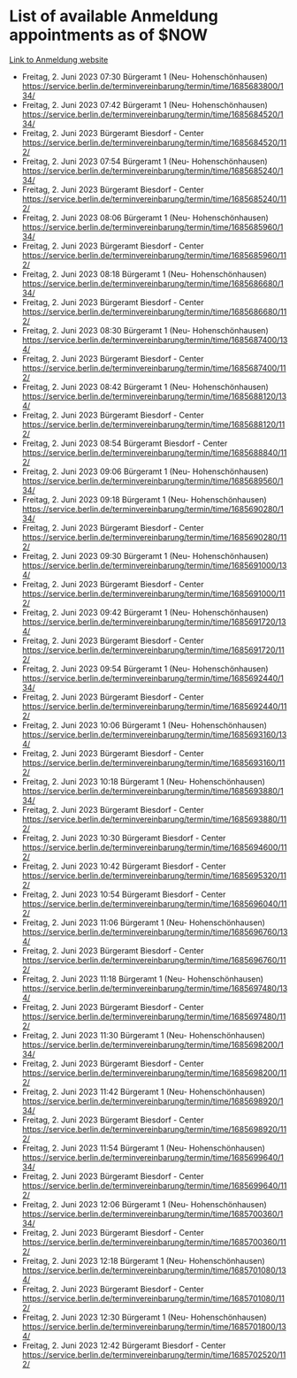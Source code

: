 # List of available Anmeldung appointments as of $NOW
[Link to Anmeldung website](https://service.berlin.de/terminvereinbarung/termin/tag.php?termin=1&anliegen[]=120686&dienstleisterlist=122210,122217,327316,122219,327312,122227,327314,122231,327346,122243,327348,122254,122252,329742,122260,329745,122262,329748,122271,327278,122273,327274,122277,327276,330436,122280,327294,122282,327290,122284,327292,122291,327270,122285,327266,122286,327264,122296,327268,150230,329760,122297,327286,122294,327284,122312,329763,122314,329775,122304,327330,122311,327334,122309,327332,317869,122281,327352,122279,329772,122283,122276,327324,122274,327326,122267,329766,122246,327318,122251,327320,122257,327322,122208,327298,122226,327300&herkunft=http%3A%2F%2Fservice.berlin.de%2Fdienstleistung%2F120686%2F)
- Freitag, 2. Juni 2023 07:30 Bürgeramt 1 (Neu- Hohenschönhausen) https://service.berlin.de/terminvereinbarung/termin/time/1685683800/134/
- Freitag, 2. Juni 2023 07:42 Bürgeramt 1 (Neu- Hohenschönhausen) https://service.berlin.de/terminvereinbarung/termin/time/1685684520/134/
- Freitag, 2. Juni 2023  Bürgeramt Biesdorf - Center https://service.berlin.de/terminvereinbarung/termin/time/1685684520/112/
- Freitag, 2. Juni 2023 07:54 Bürgeramt 1 (Neu- Hohenschönhausen) https://service.berlin.de/terminvereinbarung/termin/time/1685685240/134/
- Freitag, 2. Juni 2023  Bürgeramt Biesdorf - Center https://service.berlin.de/terminvereinbarung/termin/time/1685685240/112/
- Freitag, 2. Juni 2023 08:06 Bürgeramt 1 (Neu- Hohenschönhausen) https://service.berlin.de/terminvereinbarung/termin/time/1685685960/134/
- Freitag, 2. Juni 2023  Bürgeramt Biesdorf - Center https://service.berlin.de/terminvereinbarung/termin/time/1685685960/112/
- Freitag, 2. Juni 2023 08:18 Bürgeramt 1 (Neu- Hohenschönhausen) https://service.berlin.de/terminvereinbarung/termin/time/1685686680/134/
- Freitag, 2. Juni 2023  Bürgeramt Biesdorf - Center https://service.berlin.de/terminvereinbarung/termin/time/1685686680/112/
- Freitag, 2. Juni 2023 08:30 Bürgeramt 1 (Neu- Hohenschönhausen) https://service.berlin.de/terminvereinbarung/termin/time/1685687400/134/
- Freitag, 2. Juni 2023  Bürgeramt Biesdorf - Center https://service.berlin.de/terminvereinbarung/termin/time/1685687400/112/
- Freitag, 2. Juni 2023 08:42 Bürgeramt 1 (Neu- Hohenschönhausen) https://service.berlin.de/terminvereinbarung/termin/time/1685688120/134/
- Freitag, 2. Juni 2023  Bürgeramt Biesdorf - Center https://service.berlin.de/terminvereinbarung/termin/time/1685688120/112/
- Freitag, 2. Juni 2023 08:54 Bürgeramt Biesdorf - Center https://service.berlin.de/terminvereinbarung/termin/time/1685688840/112/
- Freitag, 2. Juni 2023 09:06 Bürgeramt 1 (Neu- Hohenschönhausen) https://service.berlin.de/terminvereinbarung/termin/time/1685689560/134/
- Freitag, 2. Juni 2023 09:18 Bürgeramt 1 (Neu- Hohenschönhausen) https://service.berlin.de/terminvereinbarung/termin/time/1685690280/134/
- Freitag, 2. Juni 2023  Bürgeramt Biesdorf - Center https://service.berlin.de/terminvereinbarung/termin/time/1685690280/112/
- Freitag, 2. Juni 2023 09:30 Bürgeramt 1 (Neu- Hohenschönhausen) https://service.berlin.de/terminvereinbarung/termin/time/1685691000/134/
- Freitag, 2. Juni 2023  Bürgeramt Biesdorf - Center https://service.berlin.de/terminvereinbarung/termin/time/1685691000/112/
- Freitag, 2. Juni 2023 09:42 Bürgeramt 1 (Neu- Hohenschönhausen) https://service.berlin.de/terminvereinbarung/termin/time/1685691720/134/
- Freitag, 2. Juni 2023  Bürgeramt Biesdorf - Center https://service.berlin.de/terminvereinbarung/termin/time/1685691720/112/
- Freitag, 2. Juni 2023 09:54 Bürgeramt 1 (Neu- Hohenschönhausen) https://service.berlin.de/terminvereinbarung/termin/time/1685692440/134/
- Freitag, 2. Juni 2023  Bürgeramt Biesdorf - Center https://service.berlin.de/terminvereinbarung/termin/time/1685692440/112/
- Freitag, 2. Juni 2023 10:06 Bürgeramt 1 (Neu- Hohenschönhausen) https://service.berlin.de/terminvereinbarung/termin/time/1685693160/134/
- Freitag, 2. Juni 2023  Bürgeramt Biesdorf - Center https://service.berlin.de/terminvereinbarung/termin/time/1685693160/112/
- Freitag, 2. Juni 2023 10:18 Bürgeramt 1 (Neu- Hohenschönhausen) https://service.berlin.de/terminvereinbarung/termin/time/1685693880/134/
- Freitag, 2. Juni 2023  Bürgeramt Biesdorf - Center https://service.berlin.de/terminvereinbarung/termin/time/1685693880/112/
- Freitag, 2. Juni 2023 10:30 Bürgeramt Biesdorf - Center https://service.berlin.de/terminvereinbarung/termin/time/1685694600/112/
- Freitag, 2. Juni 2023 10:42 Bürgeramt Biesdorf - Center https://service.berlin.de/terminvereinbarung/termin/time/1685695320/112/
- Freitag, 2. Juni 2023 10:54 Bürgeramt Biesdorf - Center https://service.berlin.de/terminvereinbarung/termin/time/1685696040/112/
- Freitag, 2. Juni 2023 11:06 Bürgeramt 1 (Neu- Hohenschönhausen) https://service.berlin.de/terminvereinbarung/termin/time/1685696760/134/
- Freitag, 2. Juni 2023  Bürgeramt Biesdorf - Center https://service.berlin.de/terminvereinbarung/termin/time/1685696760/112/
- Freitag, 2. Juni 2023 11:18 Bürgeramt 1 (Neu- Hohenschönhausen) https://service.berlin.de/terminvereinbarung/termin/time/1685697480/134/
- Freitag, 2. Juni 2023  Bürgeramt Biesdorf - Center https://service.berlin.de/terminvereinbarung/termin/time/1685697480/112/
- Freitag, 2. Juni 2023 11:30 Bürgeramt 1 (Neu- Hohenschönhausen) https://service.berlin.de/terminvereinbarung/termin/time/1685698200/134/
- Freitag, 2. Juni 2023  Bürgeramt Biesdorf - Center https://service.berlin.de/terminvereinbarung/termin/time/1685698200/112/
- Freitag, 2. Juni 2023 11:42 Bürgeramt 1 (Neu- Hohenschönhausen) https://service.berlin.de/terminvereinbarung/termin/time/1685698920/134/
- Freitag, 2. Juni 2023  Bürgeramt Biesdorf - Center https://service.berlin.de/terminvereinbarung/termin/time/1685698920/112/
- Freitag, 2. Juni 2023 11:54 Bürgeramt 1 (Neu- Hohenschönhausen) https://service.berlin.de/terminvereinbarung/termin/time/1685699640/134/
- Freitag, 2. Juni 2023  Bürgeramt Biesdorf - Center https://service.berlin.de/terminvereinbarung/termin/time/1685699640/112/
- Freitag, 2. Juni 2023 12:06 Bürgeramt 1 (Neu- Hohenschönhausen) https://service.berlin.de/terminvereinbarung/termin/time/1685700360/134/
- Freitag, 2. Juni 2023  Bürgeramt Biesdorf - Center https://service.berlin.de/terminvereinbarung/termin/time/1685700360/112/
- Freitag, 2. Juni 2023 12:18 Bürgeramt 1 (Neu- Hohenschönhausen) https://service.berlin.de/terminvereinbarung/termin/time/1685701080/134/
- Freitag, 2. Juni 2023  Bürgeramt Biesdorf - Center https://service.berlin.de/terminvereinbarung/termin/time/1685701080/112/
- Freitag, 2. Juni 2023 12:30 Bürgeramt 1 (Neu- Hohenschönhausen) https://service.berlin.de/terminvereinbarung/termin/time/1685701800/134/
- Freitag, 2. Juni 2023 12:42 Bürgeramt Biesdorf - Center https://service.berlin.de/terminvereinbarung/termin/time/1685702520/112/
